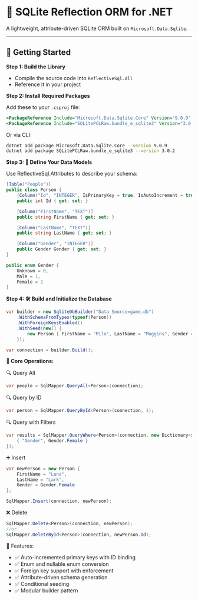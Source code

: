﻿# 🧱 SQLite Reflection ORM for .NET

A lightweight, attribute-driven SQLite ORM built on `Microsoft.Data.Sqlite`.

---

## 🚀 Getting Started

**Step 1: Build the Library**

- Compile the source code into `ReflectiveSql.dll`
- Reference it in your project

**Step 2: Install Required Packages**

Add these to your `.csproj` file:

```xml
<PackageReference Include="Microsoft.Data.Sqlite.Core" Version="9.0.9" />
<PackageReference Include="SQLitePCLRaw.bundle_e_sqlite3" Version="3.0.2" />
```

Or via CLI:
```bash
dotnet add package Microsoft.Data.Sqlite.Core --version 9.0.9
dotnet add package SQLitePCLRaw.bundle_e_sqlite3 --version 3.0.2
```

**Step 3: 🧩 Define Your Data Models**

Use ReflectiveSql.Attributes to describe your schema:
```c#
[Table("People")]
public class Person {
    [Column("Id", "INTEGER", IsPrimaryKey = true, IsAutoIncrement = true)]
    public int Id { get; set; }

    [Column("FirstName", "TEXT")]
    public string FirstName { get; set; }

    [Column("LastName", "TEXT")]
    public string LastName { get; set; }

    [Column("Gender", "INTEGER")]
    public Gender Gender { get; set; }
}

public enum Gender {
    Unknown = 0,
    Male = 1,
    Female = 2
}
```

**Step 4: 🛠️ Build and Initialize the Database**
```c#
var builder = new SqliteDbBuilder("Data Source=game.db")
    .WithSchemaFromTypes(typeof(Person))
    .WithForeignKeysEnabled()
    .WithSeed(new[] {
        new Person { FirstName = "Milo", LastName = "Muggins", Gender = Gender.Male }
    });

var connection = builder.Build();
```

**🧪 Core Operations:**

🔍 Query All
```c#
var people = SqlMapper.QueryAll<Person>(connection);
```

🔍 Query by ID
```c#
var person = SqlMapper.QueryById<Person>(connection, 1);
```

🔍 Query with Filters
```c#
var results = SqlMapper.QueryWhere<Person>(connection, new Dictionary<string, object> {
    { "Gender", Gender.Female }
});
```

➕ Insert
```c#
var newPerson = new Person {
    FirstName = "Luna",
    LastName = "Lark",
    Gender = Gender.Female
};

SqlMapper.Insert(connection, newPerson);
```

❌ Delete
```c#
SqlMapper.Delete<Person>(connection, newPerson);
//or
SqlMapper.DeleteById<Person>(connection, newPerson.Id);
```


🧠 Features:
- ✅ Auto-incremented primary keys with ID binding
- ✅ Enum and nullable enum conversion
- ✅ Foreign key support with enforcement
- ✅ Attribute-driven schema generation
- ✅ Conditional seeding
- ✅ Modular builder pattern


